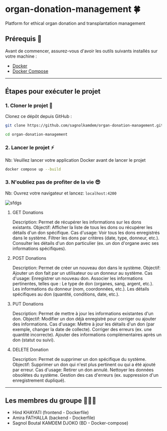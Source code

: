 # organ-donation-management 🍀
Platform for ethical organ donation and transplantation management

## **Prérequis 🤬**
Avant de commencer, assurez-vous d'avoir les outils suivants installés sur votre machine :
- [Docker](https://www.docker.com/get-started)
- [Docker Compose](https://docs.docker.com/compose/install/)

---

## **Étapes pour exécuter le projet**

### **1. Cloner le projet 🚀**
Clonez ce dépôt depuis GitHub :

```bash
git clone https://github.com/sagnolkamdem/organ-donation-management.git

cd organ-donation-management
```

### **2. Lancer le projet ⚡️**

Nb: Veuillez lancer votre application Docker avant de lancer le projet

```bash
docker compose up --build
```

### **3. N'oubliez pas de profiter de la vie 😎**
Nb: Ouvrez votre navigateur et lancez: ```localhost:4200```

![sfdgs](https://github.com/user-attachments/assets/5bf22d6f-4dda-4132-abca-6f7d72549167)


1. GET Donations

    Description: Permet de récupérer les informations sur les dons existants.
    Objectif: Afficher la liste de tous les dons ou récupérer les détails d'un don spécifique.
    Cas d'usage:
        Voir tous les dons enregistrés dans le système.
        Filtrer les dons par critères (date, type, donneur, etc.).
        Consulter les détails d'un don particulier (ex. un don d'organe avec ses informations spécifiques).

2. POST Donations

    Description: Permet de créer un nouveau don dans le système.
    Objectif: Ajouter un don fait par un utilisateur ou un donneur au système.
    Cas d'usage:
        Enregistrer un nouveau don.
        Associer les informations pertinentes, telles que :
            Le type de don (organes, sang, argent, etc.).
            Les informations du donneur (nom, coordonnées, etc.).
            Les détails spécifiques au don (quantité, conditions, date, etc.).

3. PUT Donations

    Description: Permet de mettre à jour les informations existantes d'un don.
    Objectif: Modifier un don déjà enregistré pour corriger ou ajouter des informations.
    Cas d'usage:
        Mettre à jour les détails d'un don (par exemple, changer la date de collecte).
        Corriger des erreurs (ex. une quantité incorrecte).
        Ajouter des informations complémentaires après un don (statut ou suivi).

4. DELETE Donation

    Description: Permet de supprimer un don spécifique du système.
    Objectif: Supprimer un don qui n'est plus pertinent ou qui a été ajouté par erreur.
    Cas d'usage:
        Retirer un don annulé.
        Nettoyer les données obsolètes du système.
        Gestion des cas d'erreurs (ex. suppression d'un enregistrement dupliqué).


---

## **Les membres du groupe 🧑🏽‍🎓**
- Hind KHAYATI (frontend - Dockerfile)
- Amira FATHALLA (backend - Dockerfile)
- Sagnol Boutal KAMDEM DJOKO (BD - Docker-compose)


